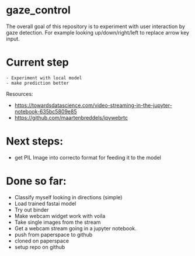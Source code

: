 # gaze_control

The overall goal of this repository is to experiment with user interaction by gaze detection. For example looking up/down/right/left to replace arrow key input.

# Current step
    - Experiment with local model
    - make prediction better
    

Resources:
- https://towardsdatascience.com/video-streaming-in-the-jupyter-notebook-635bc5809e85
- https://github.com/maartenbreddels/ipywebrtc

# Next steps:
- get PIL Image into correcto format for feeding it to the model

# Done so far:
- Classify myself looking in directions (simple)
- Load trained fastai model
- Try out binder
- Make webcam widget work with voila
- Take single images from the stream
- Get a webcam stream going in a jupyter notebook.
- push from paperspace to github
- cloned on paperspace
- setup repo on github
